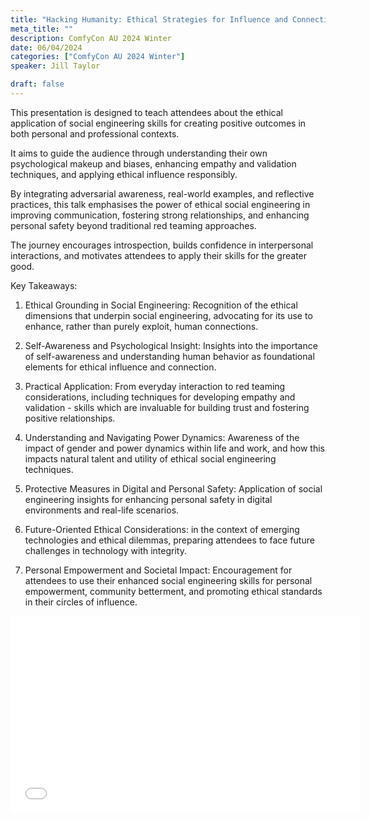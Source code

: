 ```yaml
---
title: "Hacking Humanity: Ethical Strategies for Influence and Connection"
meta_title: ""
description: ComfyCon AU 2024 Winter
date: 06/04/2024
categories: ["ComfyCon AU 2024 Winter"]
speaker: Jill Taylor

draft: false
---
```

This presentation is designed to teach attendees about the ethical application of social engineering skills for creating positive outcomes in both personal and professional contexts. 



It aims to guide the audience through understanding their own psychological makeup and biases, enhancing empathy and validation techniques, and applying ethical influence responsibly. 



By integrating adversarial awareness, real-world examples, and reflective practices, this talk emphasises the power of ethical social engineering in improving communication, fostering strong relationships, and enhancing personal safety beyond traditional red teaming approaches. 



The journey encourages introspection, builds confidence in interpersonal interactions, and motivates attendees to apply their skills for the greater good.



Key Takeaways:

1. Ethical Grounding in Social Engineering: Recognition of the ethical dimensions that underpin social engineering, advocating for its use to enhance, rather than purely exploit, human connections.



2. Self-Awareness and Psychological Insight: Insights into the importance of self-awareness and understanding human behavior as foundational elements for ethical influence and connection.



3. Practical Application: From everyday interaction to red teaming considerations, including techniques for developing empathy and validation - skills which are invaluable for building trust and fostering positive relationships.



4. Understanding and Navigating Power Dynamics: Awareness of the impact of gender and power dynamics within life and work, and how this impacts natural talent and utility of ethical social engineering techniques.



5. Protective Measures in Digital and Personal Safety: Application of social engineering insights for enhancing personal safety in digital environments and real-life scenarios.



6. Future-Oriented Ethical Considerations: in the context of emerging technologies and ethical dilemmas, preparing attendees to face future challenges in technology with integrity.



7. Personal Empowerment and Societal Impact: Encouragement for attendees to use their enhanced social engineering skills for personal empowerment, community betterment, and promoting ethical standards in their circles of influence.

<iframe width="560" height="315" src="None" title="YouTube video player" frameborder="0" allow="accelerometer; autoplay; clipboard-write; encrypted-media; gyroscope; picture-in-picture; web-share" allowfullscreen></iframe>